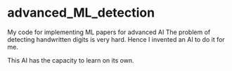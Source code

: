 # advanced_ML_detection
My code for implementing ML papers for advanced AI
The problem of detecting handwritten digits is very hard.
Hence I invented an AI to do it for me.

This AI has the capacity to learn on its own. 

